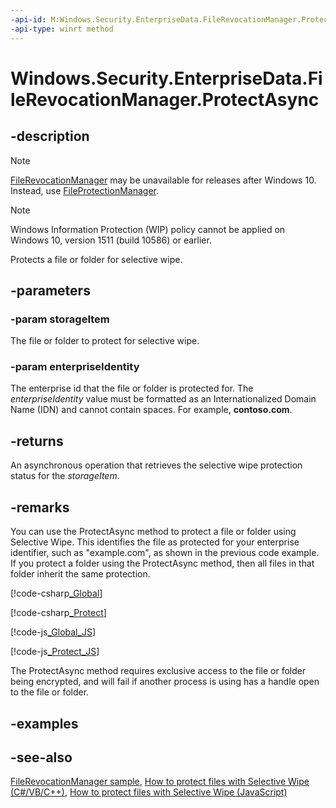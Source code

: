 ```yaml
---
-api-id: M:Windows.Security.EnterpriseData.FileRevocationManager.ProtectAsync(Windows.Storage.IStorageItem,System.String)
-api-type: winrt method
---
```


<!-- Method syntax
public Windows.Foundation.IAsyncOperation<Windows.Security.EnterpriseData.FileProtectionStatus> ProtectAsync(Windows.Storage.IStorageItem storageItem, System.String enterpriseIdentity)
-->

# Windows.Security.EnterpriseData.FileRevocationManager.ProtectAsync

## -description
> [!NOTE]
> [FileRevocationManager](filerevocationmanager.md) may be unavailable for releases after Windows 10. Instead, use [FileProtectionManager](fileprotectionmanager.md).



> [!NOTE]
> Windows Information Protection (WIP) policy cannot be applied on Windows 10, version 1511 (build 10586) or earlier.

Protects a file or folder for selective wipe.

## -parameters
### -param storageItem
The file or folder to protect for selective wipe.

### -param enterpriseIdentity
The enterprise id that the file or folder is protected for. The *enterpriseIdentity* value must be formatted as an Internationalized Domain Name (IDN) and cannot contain spaces. For example, **contoso.com**.

## -returns
An asynchronous operation that retrieves the selective wipe protection status for the *storageItem*.

## -remarks
You can use the ProtectAsync method to protect a file or folder using Selective Wipe. This identifies the file as protected for your enterprise identifier, such as "example.com", as shown in the previous code example. If you protect a folder using the ProtectAsync method, then all files in that folder inherit the same protection.



[!code-csharp[_Global](../windows.security.enterprisedata/code/SelectiveWipeSnippets/cs/MainPage.xaml.cs#Snippet_Global)]

[!code-csharp[_Protect](../windows.security.enterprisedata/code/SelectiveWipeSnippets/cs/MainPage.xaml.cs#Snippet_Protect)]

[!code-js[_Global_JS](../windows.security.enterprisedata/code/SelectiveWipeSnippets/js/default.js#Snippet_Global_JS)]

[!code-js[_Protect_JS](../windows.security.enterprisedata/code/SelectiveWipeSnippets/js/default.js#Snippet_Protect_JS)]

The ProtectAsync method requires exclusive access to the file or folder being encrypted, and will fail if another process is using has a handle open to the file or folder.

## -examples

## -see-also
[FileRevocationManager sample](https://go.microsoft.com/fwlink/p/?LinkID=299023), [How to protect files with Selective Wipe  (C#/VB/C++)](https://msdn.microsoft.com/library/a1afb4fb-6731-461a-8dd2-51eec5e880a1), [How to protect files with Selective Wipe (JavaScript)](https://msdn.microsoft.com/library/5b8652eb-6462-4bf1-b5b7-4a37957c605f)
